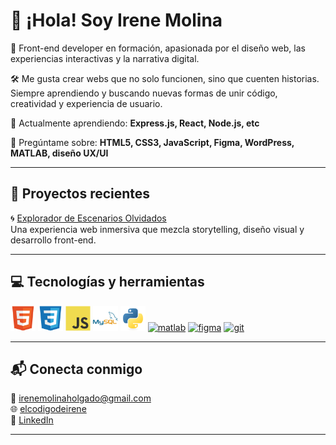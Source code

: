 # 👋 ¡Hola! Soy Irene Molina

🎨 Front-end developer en formación, apasionada por el diseño web, las experiencias interactivas y la narrativa digital.

🛠️ Me gusta crear webs que no solo funcionen, sino que cuenten historias. Siempre aprendiendo y buscando nuevas formas de unir código, creatividad y experiencia de usuario.

🌱 Actualmente aprendiendo: **Express.js, React, Node.js, etc**

💬 Pregúntame sobre: **HTML5, CSS3, JavaScript, Figma, WordPress, MATLAB, diseño UX/UI**

---

## 🚀 Proyectos recientes

🌀 [Explorador de Escenarios Olvidados](https://elcodigodeirene.com/escenariosolvidados/)  
Una experiencia web inmersiva que mezcla storytelling, diseño visual y desarrollo front-end.

---

## 💻 Tecnologías y herramientas

<p align="left">
  <a href="https://www.w3.org/html/"><img src="https://raw.githubusercontent.com/devicons/devicon/master/icons/html5/html5-original.svg" alt="html" width="40"/></a>
  <a href="https://www.w3schools.com/css/"><img src="https://raw.githubusercontent.com/devicons/devicon/master/icons/css3/css3-original.svg" alt="css" width="40"/></a>
  <a href="https://developer.mozilla.org/en-US/docs/Web/JavaScript"><img src="https://raw.githubusercontent.com/devicons/devicon/master/icons/javascript/javascript-original.svg" alt="js" width="40"/></a>
  <a href="https://www.mysql.com/"><img src="https://raw.githubusercontent.com/devicons/devicon/master/icons/mysql/mysql-original-wordmark.svg" alt="mysql" width="40"/></a>
  <a href="https://www.python.org"><img src="https://raw.githubusercontent.com/devicons/devicon/master/icons/python/python-original.svg" alt="python" width="40"/></a>
  <a href="https://www.mathworks.com/"><img src="https://upload.wikimedia.org/wikipedia/commons/2/21/Matlab_Logo.png" alt="matlab" width="40"/></a>
  <a href="https://www.figma.com/"><img src="https://www.vectorlogo.zone/logos/figma/figma-icon.svg" alt="figma" width="40"/></a>
  <a href="https://git-scm.com/"><img src="https://www.vectorlogo.zone/logos/git-scm/git-scm-icon.svg" alt="git" width="40"/></a>
</p>

---

## 📬 Conecta conmigo

📧 irenemolinaholgado@gmail.com  
🌐 [elcodigodeirene](https://elcodigodeirene.com)  
💼 [LinkedIn](https://www.linkedin.com/in/tuusuario)

---
